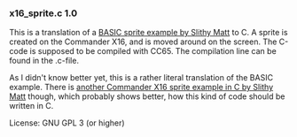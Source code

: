 ### x16_sprite.c 1.0

This is a translation of a [BASIC sprite example by Slithy Matt](https://github.com/SlithyMatt/x16-sprite/blob/master/sprite.bas) to C. A sprite is created on the Commander X16, and is moved around on the screen.
The C-code is supposed to be compiled with CC65. The compilation line can be found in the .c-file.

As I didn't know better yet, this is a rather literal translation of the BASIC example.
There is [another Commander X16 sprite example in C by Slithy Matt](https://github.com/SlithyMatt/x16-demo/blob/master/cc65-sprite/demo.c) though, which probably shows better, how this kind of code should be written in C.

License: GNU GPL 3 (or higher)

